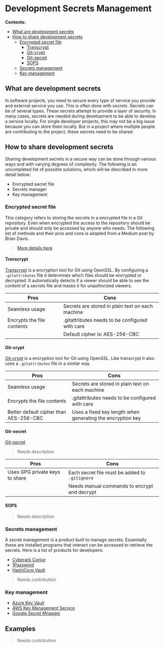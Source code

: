 # Development Secrets Management

**Contents:**

- [What are development secrets](#what-are-development-secrets)
- [How to share development secrets](#how-to-share-development-secrets)
  - [Encrypted secret file](#encrypted-secret-file)
    - [Transcrypt](#transcrypt)
    - [Git-crypt](#git-crypt)
    - [Git-secret](#git-secret)
    - [SOPS](#sops)
  - [Secrets management](#secrets-management)
  - [Key management](#key-management)

## What are development secrets
In software projects, you need to secure every type of service you provide and external service you use. 
This is often done with _secrets_.
Secrets can be of several types.
These secrets attempt to provide a layer of security.
In many cases, secrets are needed during development to be able to develop a service locally.
For single developer projects, this may not be a big issue because you can store them locally.
But in a project where multiple people are contributing to the project, these secrets need to be shared.

## How to share development secrets
Sharing development secrets in a secure way can be done through various ways and with varying degrees of complexity.
The following is an uncompleted list of possible solutions, which will be described in more detail below:
- Encrypted secret file
- Secrets manager
- Key management

### Encrypted secret file
This category refers to storing the secrets in a encrypted file in a Git repository.
Even when encrypted the access to the repository should be private and should only be accessed by anyone who needs.
The following list of methods and their pros and cons is adapted from a Medium post by Brian Davis.
> [More details here](https://medium.com/@slimm609/securely-storing-secrets-in-git-542771d3ed8c)

#### Transcrypt
[Transcrypt](https://github.com/elasticdog/transcrypt) is a encryption tool for Git using OpenSSL.
By configuring a ```.gitattributes``` file it determines which files should be encrypted or decrypted.
It automatically detects if a viewer should be able to see the content of a secrets file and masks it for unauthorized viewers. 

| Pros                       | Cons                                             |
|----------------------------|--------------------------------------------------|
| Seamless usage             | Secrets are stored in plain text on each machine |
| Encrypts the file contents | .gitattributes needs to be configured with care  |
|                            | Default cipher is: AES-256-CBC                   |

#### Git-crypt
[Git-crypt](https://github.com/AGWA/git-crypt) is a encryption tool for Git using OpenSSL.
Like transcrypt it also uses a ```.gitattributes``` file in a similar way.

| Pros                                   | Cons                                                       |
|----------------------------------------|------------------------------------------------------------|
| Seamless usage                         | Secrets are stored in plain text on each machine           |
| Encrypts the file contents             | .gitattributes needs to be configured with care            |
| Better default cipher than AES-256-CBC | Uses a fixed key length when generating the encryption key |

#### Git-secret
[Git-secret](https://git-secret.io/)
> Needs description

| Pros                           | Cons                                               |
|--------------------------------|----------------------------------------------------|
| Uses GPG private keys to share | Each secret file must be added to ```.gitignore``` |
|                                | Needs manual commands to encrypt and decrypt       |

#### SOPS
> Needs description

### Secrets management
A secret management is a product built to manage secrets.
Essentially these are installed programs that interact can be accessed to retrieve the secrets.
Here is a list of products for developers:
- [Cyberark Conjur](https://www.conjur.org/)
- [1Password](https://1password.com/de/developers)
- [HashiCorp Vault](https://www.vaultproject.io/)
>Needs contribution

### Key management
- [Azure Key Vault](https://azure.microsoft.com/en-us/products/key-vault)
- [AWS Key Management Service](https://aws.amazon.com/kms)
- [Google Secret Mnaager](https://cloud.google.com/secret-manager)

## Examples
>Needs contribution
